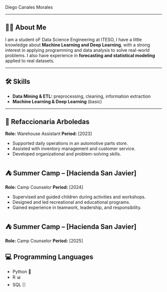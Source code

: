 
Diego Canales Morales  

---

## 👨‍🎓 About Me  

I am a student oF Data Science Engineering at ITESO, I have a little knowledge about **Machine Learning and Deep Learning**, with a strong interest in applying programming and data analysis to solve real-world problems. I also have experience in **forecasting and statistical modeling** applied to real datasets.  

---

## 🛠️ Skills  

- **Data Mining & ETL:** preprocessing, cleaning, information extraction  
- **Machine Learning & Deep Learning** (basic) 

---

## 🏢 Refaccionaria Arboledas  
**Role:** Warehouse Assistant
**Period:** [2023]  

- Supported daily operations in an automotive parts store.  
- Assisted with inventory management and customer service.  
- Developed organizational and problem-solving skills.

## ⛺ Summer Camp – [Hacienda San Javier]  
**Role:** Camp Counselor 
**Period:** [2024]  

- Supervised and guided children during activities and workshops.  
- Designed and led recreational and educational programs.  
- Gained experience in teamwork, leadership, and responsibility.

## ⛺ Summer Camp – [Hacienda San Javier]
**Role:** Camp Counselor 
**Period:** [2025]  

## 💻 Programming Languages  

- Python 🐍  
- R 📊  
- SQL 🗄️  
